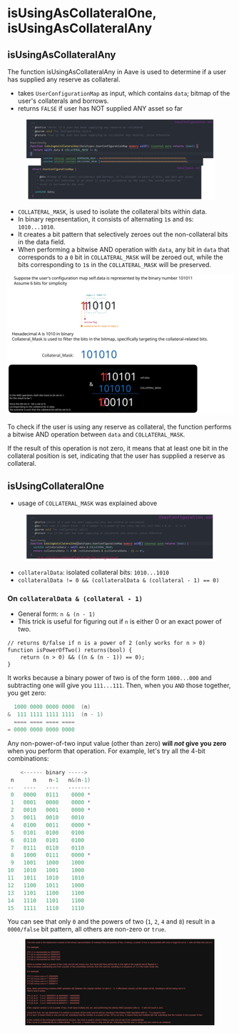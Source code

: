 # isUsingAsCollateralOne, isUsingAsCollateralAny

## isUsingAsCollateralAny

The function isUsingAsCollateralAny in Aave is used to determine if a user has supplied any reserve as collateral.

* takes  `UserConfigurationMap` as input, which contains `data`; bitmap of the user's collaterals and borrows.
* returns `FALSE` if user has NOT supplied ANY asset so far

<figure><img src="../../../.gitbook/assets/image (19).png" alt=""><figcaption></figcaption></figure>

* `COLLATERAL_MASK`, is used to isolate the collateral bits within data.&#x20;
* In binary representation, it consists of alternating `1`s and `0`s: `1010...1010`.
* It creates a bit pattern that selectively zeroes out the non-collateral bits in the data field.
* When performing a bitwise AND operation with `data`, any bit in `data` that corresponds to a `0` bit in `COLLATERAL_MASK` will be zeroed out, while the bits corresponding to `1`s in the `COLLATERAL_MASK` will be preserved.

<img src="../../../.gitbook/assets/file.excalidraw (7).svg" alt="" class="gitbook-drawing">

To check if the user is using any reserve as collateral, the function performs a bitwise AND operation between `data` and `COLLATERAL_MASK`.&#x20;

If the result of this operation is not zero, it means that at least one bit in the collateral position is set, indicating that the user has supplied a reserve as collateral.

## isUsingCollateralOne

* usage of `COLLATERAL_MASK` was explained above

<figure><img src="../../../.gitbook/assets/image (93).png" alt=""><figcaption></figcaption></figure>

* `collateralData`: isolated collateral bits: `1010...1010`
* `collateralData != 0 && (collateralData & (collateral - 1) == 0)`

### On `collateralData & (collateral - 1)`&#x20;

* General form: `n & (n - 1)`
* This trick is useful for figuring out if `n` is either 0 or an exact power of two.

```solidity
// returns 0/false if n is a power of 2 (only works for n > 0)
function isPowerOfTwo() returns(bool) {
    return (n > 0) && ((n & (n - 1)) == 0);
}
```

It works because a binary power of two is of the form `1000...000` and subtracting one will give you `111...111`. Then, when you `AND` those together, you get zero:

```c
  1000 0000 0000 0000  (n)
&  111 1111 1111 1111  (n - 1)
  ==== ==== ==== ====
= 0000 0000 0000 0000
```

Any non-power-of-two input value (other than zero) **will **_**not**_** give you zero** when you perform that operation. For example, let's try all the 4-bit combinations:

```c
    <------ binary ----->
 n      n    n-1   n&(n-1)
--   ----   ----   -------
 0   0000   0111    0000 *
 1   0001   0000    0000 *
 2   0010   0001    0000 *
 3   0011   0010    0010
 4   0100   0011    0000 *
 5   0101   0100    0100
 6   0110   0101    0100
 7   0111   0110    0110
 8   1000   0111    0000 *
 9   1001   1000    1000
10   1010   1001    1000
11   1011   1010    1010
12   1100   1011    1000
13   1101   1100    1100
14   1110   1101    1100
15   1111   1110    1110
```

You can see that only `0` and the powers of two (`1`, `2`, `4` and `8`) result in a `0000/false` bit pattern, all others are non-zero or `true`.

<figure><img src="../../../.gitbook/assets/image (85).png" alt=""><figcaption></figcaption></figure>
